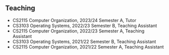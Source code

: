 ## Teaching
- CS2115 Computer Organization, 2023/24 Semester A, Tutor
- CS3103 Operating Systems, 2022/23 Semester B, Teaching Assistant
- CS2115 Computer Organization, 2022/23 Semester A, Teaching Assistant
- CS3103 Operating Systems, 2021/22 Semester B, Teaching Assistant
- CS2115 Computer Organization, 2021/22 Semester A, Teaching Assistant
